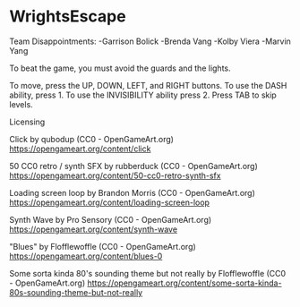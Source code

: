 # WrightsEscape

Team Disappointments:
-Garrison Bolick
-Brenda Vang
-Kolby Viera
-Marvin Yang

To beat the game, you must avoid the guards and the lights. 

To move, press the UP, DOWN, LEFT, and RIGHT buttons. 
To use the DASH ability, press 1. 
To use the INVISIBILITY ability press 2. 
Press TAB to skip levels.

Licensing

Click by qubodup (CC0 - OpenGameArt.org)
https://opengameart.org/content/click

50 CC0 retro / synth SFX by rubberduck (CC0 - OpenGameArt.org)
https://opengameart.org/content/50-cc0-retro-synth-sfx

Loading screen loop by Brandon Morris (CC0 - OpenGameArt.org)
https://opengameart.org/content/loading-screen-loop

Synth Wave by Pro Sensory (CC0 - OpenGameArt.org)
https://opengameart.org/content/synth-wave

"Blues" by Flofflewoffle (CC0 - OpenGameArt.org)
https://opengameart.org/content/blues-0

Some sorta kinda 80's sounding theme but not really by Flofflewoffle (CC0 - OpenGameArt.org)
https://opengameart.org/content/some-sorta-kinda-80s-sounding-theme-but-not-really
